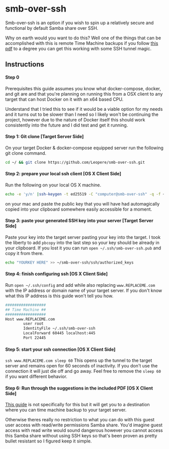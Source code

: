 # smb-over-ssh
Smb-over-ssh is an option if you wish to spin up a relatively secure and functional by default Samba share over SSH.  

Why on earth would you want to do this?  Well one of the things that can be accomplished with this is remote Time Machine backups if you follow [this pdf](/docs/TimeMachine-to-smb/12aP37Bo5ShsTeuxhVdN.html) to a degree you can get this working with some SSH tunnel magic.

## Instructions

#### Step 0
Prerequisites this guide assumes you know what docker-compose, docker, and git are and that you're planning on running this from a OSX client to any target that can host Docker on it with an x64 based CPU.

Understand that I tried this to see if it would be a viable option for my needs and it turns out to be slower than I need so I likely won't be continuing the project, however due to the nature of Docker itself this should work consistently into the future and I did test and get it running.

#### Step 1: Git clone [Target Server Side]
On your target Docker & docker-compose equipped server run the following git clone command.
```BASH
cd ~/ && git clone https://github.com/Leopere/smb-over-ssh.git
```


#### Step 2: prepare your local ssh client [OS X Client Side]

Run the following on your local OS X machine.

```BASH
echo -e 'y/n' |ssh-keygen -t ed25519 -C "computer@smb-over-ssh" -q -f ~/.ssh/smb-over-ssh -N "" && cat ~/.ssh/smb-over-ssh.pub |pbcopy && ssh-add ~/.ssh/smb-over-ssh
```
on your mac and paste the public key that you will have had automagically copied into your clipboard somewhere easily accessible for a moment.

#### Step 3: paste your generated SSH key into your server [Target Server Side]

Paste your key into the target server pasting your key into the target.  I took the liberty to add `pbcopy` into the last step so your key should be already in your clipboard.  If you lost it you can run `open ~/.ssh/smb-over-ssh.pub` and copy it from there.
```BASH
echo "YOURKEY HERE" >> ~/smb-over-ssh/ssh/authorized_keys
```

#### Step 4: finish configuring ssh [OS X Client Side]
Run `open ~/.ssh/config` and add while also replacing `www.REPLACEME.com` with the IP address or domain name of your target server.  If you don't know what this IP address is this guide won't tell you how.

```BASH
##################
## Time Machine ##
##################
Host www.REPLACEME.com
        user root
        IdentityFile ~/.ssh/smb-over-ssh
        LocalForward 60445 localhost:445
        Port 22445
```

#### Step 5: start your ssh connection [OS X Client Side]
`ssh www.REPLACEME.com sleep 60` This opens up the tunnel to the target server and remains open for 60 seconds of inactivity.  If you don't use the connection it will just die off and go away.  Feel free to remove the `sleep 60` if you want different behavior.

#### Step 6: Run through the suggestions in the included PDF [OS X Client Side]
[This guide](/docs/TimeMachine-to-smb/12aP37Bo5ShsTeuxhVdN.html) is not specifically for this but it will get you to a destination where you can time machine backup to your target server.  

Otherwise theres really no restriction to what you can do with this guest user access with read/write permissions Samba share.  You'd imagine guest access with read write would sound dangerous however you cannot access this Samba share without using SSH keys so that's been proven as pretty bullet resistant so I figured keep it simple.
